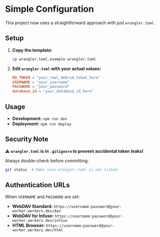 # Simple Configuration

This project now uses a straightforward approach with just `wrangler.toml`.

## Setup

1. **Copy the template:**
   ```bash
   cp wrangler.toml.example wrangler.toml
   ```

2. **Edit `wrangler.toml` with your actual values:**
   ```toml
   RD_TOKEN = "your_real_debrid_token_here"
   USERNAME = "your_username"
   PASSWORD = "your_password"
   database_id = "your_database_id_here"
   ```

## Usage

- **Development:** `npm run dev`
- **Deployment:** `npm run deploy`

## Security Note

⚠️ **`wrangler.toml` is in `.gitignore` to prevent accidental token leaks!**

Always double-check before committing:
```bash
git status  # Make sure wrangler.toml is not listed
```

## Authentication URLs

When `USERNAME` and `PASSWORD` are set:
- **WebDAV Standard:** `https://username:password@your-worker.workers.dev/dav`
- **WebDAV for Infuse:** `https://username:password@your-worker.workers.dev/infuse`
- **HTML Browser:** `https://username:password@your-worker.workers.dev/html`
